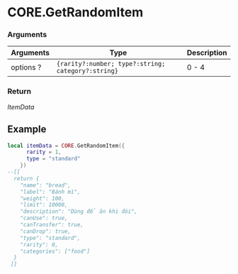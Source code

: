 # CORE.GetRandomItem

### Arguments

| Arguments | Type   | Description   |
| --------- | ------ | ------ |
| options ?  | `{rarity?:number; type?:string; category?:string}` | 0 - 4 |  


### Return

*ItemData*

## Example

```lua
local itemData = CORE.GetRandomItem({
      rarity = 1,
      type = "standard"
    })
--[[ 
  return {
    "name": "bread",
    "label": "Bánh mì",
    "weight": 100,
    "limit": 10000,
    "description": "Dùng để ăn khi đói",
    "canUse": true,
    "canTransfer": true,
    "canDrop": true,
    "type": "standard",
    "rarity": 0,
    "categories": ["food"]
  }
 ]]
```